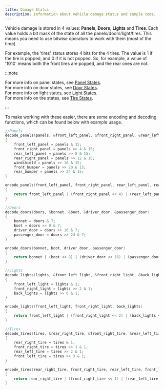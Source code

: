 ```yaml
---
title: Damage Status
description: Information about vehicle damage status and sample code.
---
```


Vehicle damage is stored in 4 values: **Panels**, **Doors**, **Lights** and **Tires**. Each value holds a bit mask of the state of all the panels/doors/light/tires. This means you need to use bitwise operators to work with them (most of the time).

For example, the 'tires' status stores 4 bits for the 4 tires. The value is 1 if the tire is popped, and 0 if it is not popped. So, for example, a value of '1010' means both the front tires are popped, and the rear ones are not.

:::note

For more info on panel states, see [Panel States](../resources/panelstates).  
For more info on door states, see [Door States](../resources/doorstates).  
For more info on light states, see [Light States](../resources/lightstates).  
For more info on tire states, see [Tire States](../resources/tirestates).

:::

To make working with these easier, there are some encoding and decoding functions, which can be found below with example usage.

```c
//Panels
decode_panels(panels, &front_left_panel, &front_right_panel, &rear_left_panel, &rear_right_panel, &windshield, &front_bumper, &rear_bumper)
{
    front_left_panel = panels & 15;
    front_right_panel = panels >> 4 & 15;
    rear_left_panel = panels >> 8 & 15;
    rear_right_panel = panels >> 12 & 15;
    windshield = panels >> 16 & 15;
    front_bumper = panels >> 20 & 15;
    rear_bumper = panels >> 24 & 15;
}

encode_panels(front_left_panel, front_right_panel, rear_left_panel, rear_right_panel, windshield, front_bumper, rear_bumper)
{
    return front_left_panel | (front_right_panel << 4) | (rear_left_panel << 8) | (rear_right_panel << 12) | (windshield << 16) | (front_bumper << 20) | (rear_bumper << 24);
}

//Doors
decode_doors(doors, &bonnet, &boot, &driver_door, &passenger_door)
{
    bonnet = doors & 7;
    boot = doors >> 8 & 7;
    driver_door = doors >> 16 & 7;
    passenger_door = doors >> 24 & 7;
}

encode_doors(bonnet, boot, driver_door, passenger_door)
{
    return bonnet | (boot << 8) | (driver_door << 16) | (passenger_door << 24);
}

//Lights
decode_lights(lights, &front_left_light, &front_right_light, &back_lights)
{
    front_left_light = lights & 1;
    front_right_light = lights >> 2 & 1;
    back_lights = lights >> 6 & 1;
}

encode_lights(front_left_light, front_right_light, back_lights)
{
    return front_left_light | (front_right_light << 2) | (back_lights << 6);
}

//Tires
decode_tires(tires, &rear_right_tire, &front_right_tire, &rear_left_tire, &front_left_tire)
{
    rear_right_tire = tires & 1;
    front_right_tire = tires >> 1 & 1;
    rear_left_tire = tires >> 2 & 1;
    front_left_tire = tires >> 3 & 1;
}

encode_tires(rear_right_tire, front_right_tire, rear_left_tire, front_left_tire)
{
	return rear_right_tire | (front_right_tire << 1) | (rear_left_tire << 2) | (front_left_tire << 3);
}
```
